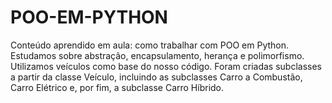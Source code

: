 # POO-EM-PYTHON
Conteúdo aprendido em aula: como trabalhar com POO em Python. Estudamos sobre abstração, encapsulamento, herança e polimorfismo. Utilizamos veículos como base do nosso código. Foram criadas subclasses a partir da classe Veículo, incluindo as subclasses Carro a Combustão, Carro Elétrico e, por fim, a subclasse Carro Híbrido.
